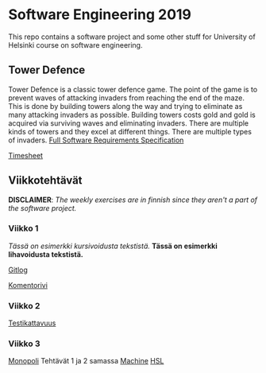 # Software Engineering 2019 
This repo contains a software project and some other stuff for University of Helsinki course on software engineering.

## Tower Defence
Tower Defence is a classic tower defence game. The point of the game is to prevent waves of attacking invaders from reaching the end of the maze. This is done by building towers along the way and trying to eliminate as many attacking invaders as possible. Building towers costs gold and gold is acquired via surviving waves and eliminating invaders. There are multiple kinds of towers and they excel at different things. There are multiple types of invaders. [Full Software Requirements Specification](https://github.com/Melimet/TowerDefence/blob/master/documentation/SoftwareRequirementsSpecification.md)


[Timesheet](https://github.com/Melimet/TowerDefence/blob/master/documentation/Timesheet.md)

## Viikkotehtävät
**DISCLAIMER**: *The weekly exercises are in finnish since they aren't a part of the software project.*
### Viikko 1
*Tässä on esimerkki kursivoidusta tekstistä.*
**Tässä on esimerkki lihavoidusta tekstistä.**

[Gitlog](https://github.com/Melimet/ot-harjoitustyo/blob/master/laskarit/viikko1/gitlog.txt)

[Komentorivi](https://github.com/Melimet/ot-harjoitustyo/blob/master/laskarit/viikko1/komentorivi.txt)

### Viikko 2
[Testikattavuus](https://raw.githubusercontent.com/Melimet/TowerDefence/master/laskarit/viikko2/testikattavuus.png)

### Viikko 3
[Monopoli](https://github.com/Melimet/TowerDefence/blob/master/laskarit/viikko3/Ohte_vko3_luokkakaavio.png) Tehtävät 1 ja 2 samassa
[Machine](https://github.com/Melimet/TowerDefence/blob/master/laskarit/viikko3/SekvenssiKaavio.png)
[HSL](https://github.com/Melimet/TowerDefence/blob/master/laskarit/viikko3/Sekvenssikaavio2.png)

